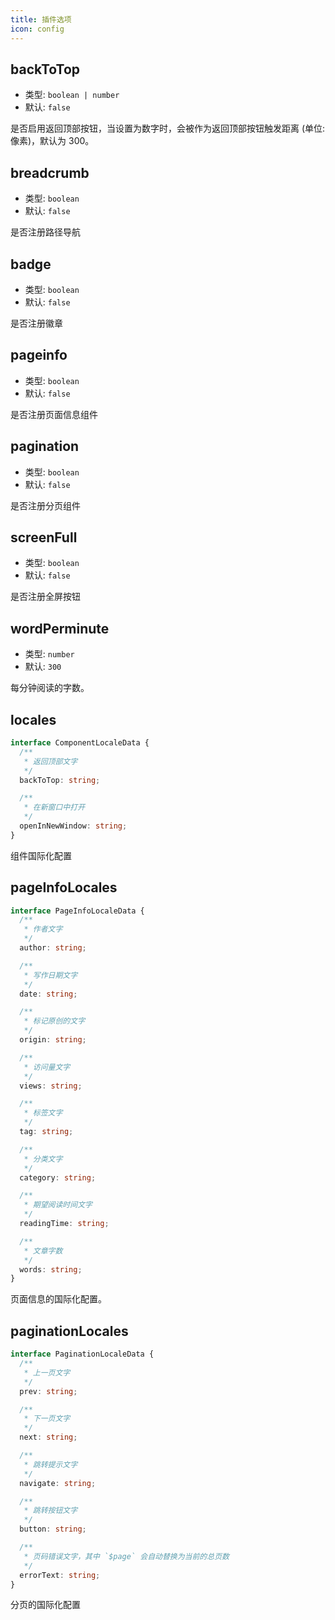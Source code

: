 ```yaml
---
title: 插件选项
icon: config
---
```


## backToTop

- 类型: `boolean | number`
- 默认: `false`

是否启用返回顶部按钮，当设置为数字时，会被作为返回顶部按钮触发距离 (单位: 像素)，默认为 300。

## breadcrumb

- 类型: `boolean`
- 默认: `false`

是否注册路径导航

## badge

- 类型: `boolean`
- 默认: `false`

是否注册徽章

## pageinfo

- 类型: `boolean`
- 默认: `false`

是否注册页面信息组件

## pagination

- 类型: `boolean`
- 默认: `false`

是否注册分页组件

## screenFull

- 类型: `boolean`
- 默认: `false`

是否注册全屏按钮

## wordPerminute

- 类型: `number`
- 默认: `300`

每分钟阅读的字数。

## locales

```ts
interface ComponentLocaleData {
  /**
   * 返回顶部文字
   */
  backToTop: string;

  /**
   * 在新窗口中打开
   */
  openInNewWindow: string;
}
```

组件国际化配置

## pageInfoLocales

```ts
interface PageInfoLocaleData {
  /**
   * 作者文字
   */
  author: string;

  /**
   * 写作日期文字
   */
  date: string;

  /**
   * 标记原创的文字
   */
  origin: string;

  /**
   * 访问量文字
   */
  views: string;

  /**
   * 标签文字
   */
  tag: string;

  /**
   * 分类文字
   */
  category: string;

  /**
   * 期望阅读时间文字
   */
  readingTime: string;

  /**
   * 文章字数
   */
  words: string;
}
```

页面信息的国际化配置。

## paginationLocales

```ts
interface PaginationLocaleData {
  /**
   * 上一页文字
   */
  prev: string;

  /**
   * 下一页文字
   */
  next: string;

  /**
   * 跳转提示文字
   */
  navigate: string;

  /**
   * 跳转按钮文字
   */
  button: string;

  /**
   * 页码错误文字，其中 `$page` 会自动替换为当前的总页数
   */
  errorText: string;
}
```

分页的国际化配置
